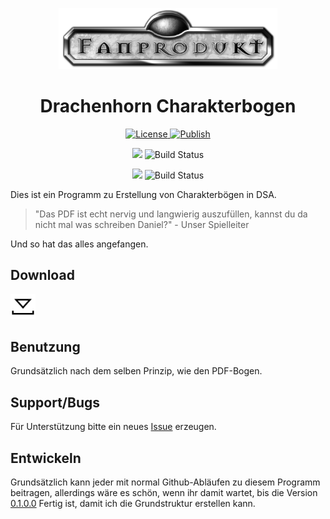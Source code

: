 <p align="center"><img src="DSACharacterSheet.Desktop/Images/Common/DSAFanLogo.png" alt="DSACharacterSheet Icon" width="350"></p>
<h1 align="center">Drachenhorn Charakterbogen</h1>

<p align="center">
  <a href="https://github.com/lightlike/Drachenhorn/blob/master/LICENSE" target="_blank">
    <img src="https://img.shields.io/badge/License-MIT-blue.svg?style=flat-square" alt="License">
  </a>
  <a href="https://github.com/lightlike/Drachenhorn/tree/publish" target="_blank">
    <img src="https://img.shields.io/badge/Publish-ClickOnce-lightgrey.svg?style=flat-square" alt="Publish">
  </a>
</p>

<p align="center">
    <img src="https://img.shields.io/badge/%20-Release-yellowgreen.svg?style=flat-square">
    <img src="https://lightlike.visualstudio.com/_apis/public/build/definitions/af40eca3-51a6-4d41-89f9-acfeafe7da4f/2/badge" alt="Build Status">
</p>
<p align="center">
    <img src="https://img.shields.io/badge/%20-Beta-yellowgreen.svg?style=flat-square">
    <img src="https://lightlike.visualstudio.com/_apis/public/build/definitions/af40eca3-51a6-4d41-89f9-acfeafe7da4f/5/badge" alt="Build Status">
</p>


Dies ist ein Programm zu Erstellung von Charakterbögen in DSA.

>"Das PDF ist echt nervig und langwierig auszufüllen, kannst du da nicht mal was schreiben Daniel?" - Unser Spielleiter

Und so hat das alles angefangen.


## Download

<a href="https://raw.githubusercontent.com/lightlike/Drachenhorn/publish/setup.exe" download="setup.exe">
  <img src="/DSACharacterSheet.Desktop/Images/Light/Common/Download.png" width="40" title="setup.exe"/>
</a>

## Benutzung

Grundsätzlich nach dem selben Prinzip, wie den PDF-Bogen.

## Support/Bugs

Für Unterstützung bitte ein neues [Issue](https://github.com/lightlike/Drachenhorn/issues) erzeugen.

## Entwickeln

Grundsätzlich kann jeder mit normal Github-Abläufen zu diesem Programm beitragen, allerdings wäre es schön, wenn ihr damit wartet, bis die Version [0.1.0.0](https://github.com/lightlike/DSACharacterSheet/milestone/1) Fertig ist, damit ich die Grundstruktur erstellen kann.
